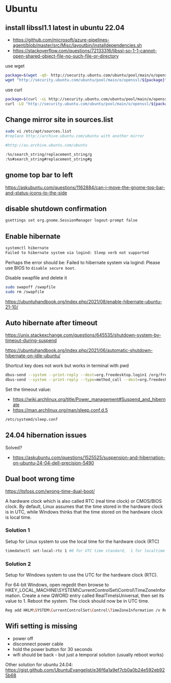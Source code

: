 # Ubuntu

## install libssl1.1 latest in ubuntu 22.04 
- https://github.com/microsoft/azure-pipelines-agent/blob/master/src/Misc/layoutbin/installdependencies.sh
- https://stackoverflow.com/questions/72133316/libssl-so-1-1-cannot-open-shared-object-file-no-such-file-or-directory

use wget
```sh
package=$(wget -qO- http://security.ubuntu.com/ubuntu/pool/main/o/openssl/ | grep -oP '(libssl1.1_1.1.1f.*?_amd64.deb)' | head -1)
wget "http://security.ubuntu.com/ubuntu/pool/main/o/openssl/${package}" && dpkg -i $package 
```

use curl
```sh
package=$(curl -sL http://security.ubuntu.com/ubuntu/pool/main/o/openssl/ | grep -oP '(libssl1.1_1.1.1f.*?_amd64.deb)' | head -1)
curl -LO "http://security.ubuntu.com/ubuntu/pool/main/o/openssl/${package}" && dpkg -i $package
```

## Change mirror site in sources.list
```sh
sudo vi /etc/apt/sources.list
#replace http://archive.ubuntu.com/ubuntu with another mirror

#http://au.archive.ubuntu.com/ubuntu

:%s/search_string/replacement_string/g
:%s#search_string#replacement_string#g
```

## gnome top bar to left
https://askubuntu.com/questions/1162884/can-i-move-the-gnome-top-bar-and-status-icons-to-the-side

## disable shutdown confirmation
```sh
gsettings set org.gnome.SessionManager logout-prompt false
```

## Enable hibernate
```sh
systemctl hibernate
Failed to hibernate system via logind: Sleep verb not supported
```
Perhaps the error should be: Failed to hibernate system via logind: Please use BIOS to `disable secure boot`.

Disable swapfile and delete it
```sh
sudo swapoff /swapfile
sudo rm /swapfile
```
https://ubuntuhandbook.org/index.php/2021/08/enable-hibernate-ubuntu-21-10/

## Auto hibernate after timeout
https://unix.stackexchange.com/questions/645535/shutdown-system-by-timeout-during-suspend

https://ubuntuhandbook.org/index.php/2021/06/automatic-shutdown-hibernate-on-idle-ubuntu/

Shortcut key does not work but works in terminal with pwd
```sh
dbus-send --system --print-reply --dest=org.freedesktop.login1 /org/freedesktop/login1 org.freedesktop.login1.Manager.Hibernate boolean:true
dbus-send --system --print-reply --type=method_call --dest=org.freedesktop.login1 /org/freedesktop/login1 org.freedesktop.login1.Manager.Hibernate boolean:true
```

Set the timeout value:
- https://wiki.archlinux.org/title/Power_management#Suspend_and_hibernate
- https://man.archlinux.org/man/sleep.conf.d.5
```sh
/etc/systemd/sleep.conf
```

## 24.04 hibernation issues
Solved?
- https://askubuntu.com/questions/1525525/suspension-and-hibernation-on-ubuntu-24-04-dell-precision-5490

## Dual boot wrong time
https://itsfoss.com/wrong-time-dual-boot/

A hardware clock which is also called RTC (real time clock) or CMOS/BIOS clock. By default, Linux assumes that the time stored in the hardware clock is in UTC, while Windows thinks that the time stored on the hardware clock is local time.

### Solution 1
Setup for Linux system to use the local time for the hardware clock (RTC)
```sh
timedatectl set-local-rtc 1 #0 for UTC time standard,  1 for localtime time standard
```

### Solution 2
Setup for Windows system to use the UTC for the hardware clock (RTC).

For 64-bit Windows, open regedit then browse to HKEY_LOCAL_MACHINE\SYSTEM\CurrentControlSet\Control\TimeZoneInformation.
Create a new QWORD entry called RealTimeIsUniversal, then set its value to 1.
Reboot the system. The clock should now be in UTC time.
```sh
Reg add HKLM\SYSTEM\CurrentControlSet\Control\TimeZoneInformation /v RealTimeIsUniversal /t REG_QWORD /d 1
```

## Wifi setting is missing
- power off
- disconnect power cable
- hold the power button for 30 seconds
- wifi should be back - but just a temporal solution (usually reboot works)

Other solution for ubuntu 24.04: https://gist.github.com/UbuntuEvangelist/e36f6a1a9ef7cb0a0b24e592eb925b68
